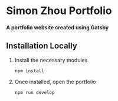 # Simon Zhou Portfolio

#### A portfolio website created using Gatsby



## Installation Locally

1. Install the necessary modules

   ```sh
   npm install
   ```

3. Once installed, open the portfolio

   ```sh
   npm run develop
   ```


